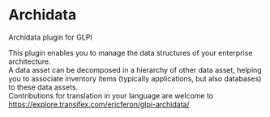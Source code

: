 # Archidata
Archidata plugin for GLPI

This plugin enables you to manage the data structures of your enterprise architecture.<br/>
A data asset can be decomposed in a hierarchy of other data asset, helping you to associate inventory items (typically applications, but also databases) to these data assets.<br/>
Contributions for translation in your language are welcome to https://explore.transifex.com/ericferon/glpi-archidata/

